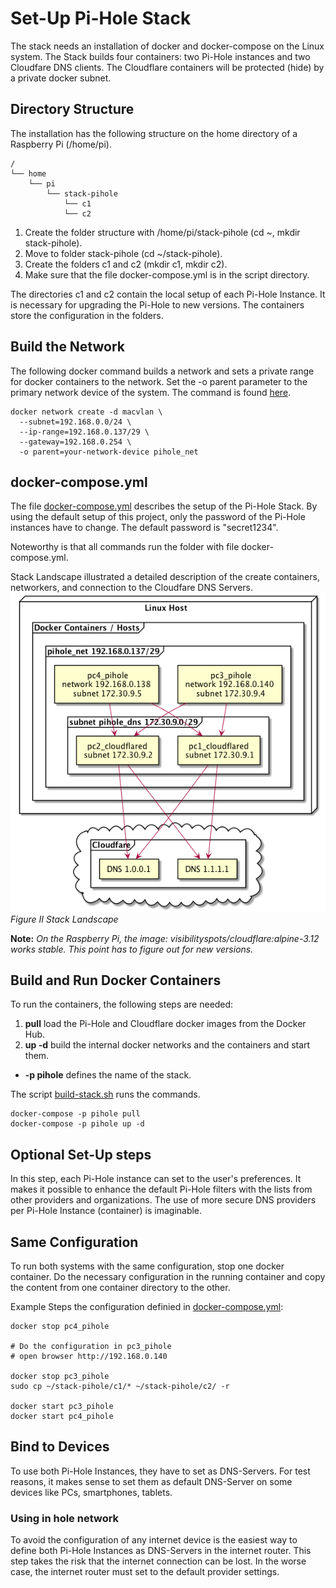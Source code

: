 # Set-Up Pi-Hole Stack

The stack needs an installation of docker and docker-compose on the Linux system. The Stack builds four containers: two Pi-Hole instances and two Cloudfare DNS clients. The Cloudflare containers will be protected (hide) by a private docker subnet.

## Directory Structure

The installation has the following structure on the home directory of a Raspberry Pi (/home/pi). 
```
/
└── home
    └── pi
        └── stack-pihole
            └── c1
            └── c2
```
1. Create the folder structure with /home/pi/stack-pihole (cd ~, mkdir stack-pihole).
2. Move to folder stack-pihole (cd ~/stack-pihole).
4. Create the folders c1 and c2 (mkdir c1, mkdir c2).
5. Make sure that the file docker-compose.yml is in the script directory.

The directories c1 and c2 contain the local setup of each Pi-Hole Instance. It is necessary for upgrading the Pi-Hole to new versions. The containers store the configuration in the folders.

## Build the Network

The following docker command builds a network and sets a private range for docker containers to the network. Set the -o parent parameter to the primary network device of the system. The command is found [here](scripts/create-privlan.sh).

```
docker network create -d macvlan \
  --subnet=192.168.0.0/24 \
  --ip-range=192.168.0.137/29 \
  --gateway=192.168.0.254 \
  -o parent=your-network-device pihole_net
```

## docker-compose.yml

The file [docker-compose.yml](scripts/docker-compose.yml) describes the setup of the Pi-Hole Stack. By using the default setup of this project, only the password of the Pi-Hole instances have to change. The default password is "secret1234". 

Noteworthy is that all commands run the folder with file docker-compose.yml.

Stack Landscape illustrated a detailed description of the create containers, networkers, and connection to the Cloudfare DNS Servers. 
![Stack Landscape](stackLandscape/stackLandscape.png)
*Figure II Stack Landscape* 

**Note:** *On the Raspberry Pi, the image: visibilityspots/cloudflare:alpine-3.12 works stable. This point has to figure out for new versions.*

## Build and Run Docker Containers

To run the containers, the following steps are needed:
1. **pull** load the Pi-Hole and Cloudflare docker images from the Docker Hub. 
1. **up -d** build the internal docker networks and the containers and start them.
- **-p pihole** defines the name of the stack.

The script [build-stack.sh](scripts/build-stack.sh) runs the commands.

```
docker-compose -p pihole pull
docker-compose -p pihole up -d
```

## Optional Set-Up steps

In this step, each Pi-Hole instance can set to the user's preferences. It makes it possible to enhance the default Pi-Hole filters with the lists from other providers and organizations. The use of more secure DNS providers per Pi-Hole Instance (container) is imaginable.

## Same Configuration

To run both systems with the same configuration, stop one docker container. Do the necessary configuration in the running container and copy the content from one container directory to the other.

Example Steps the configuration definied in [docker-compose.yml](scripts/docker-compose.yml):
```
docker stop pc4_pihole

# Do the configuration in pc3_pihole 
# open browser http://192.168.0.140

docker stop pc3_pihole
sudo cp ~/stack-pihole/c1/* ~/stack-pihole/c2/ -r

docker start pc3_pihole
docker start pc4_pihole
```
## Bind to Devices

To use both Pi-Hole Instances, they have to set as DNS-Servers. For test reasons, it makes sense to set them as default DNS-Server on some devices like PCs, smartphones, tablets. 

### Using in hole network

To avoid the configuration of any internet device is the easiest way to define both Pi-Hole Instances as DNS-Servers in the internet router. This step takes the risk that the internet connection can be lost. In the worse case, the internet router must set to the default provider settings.
